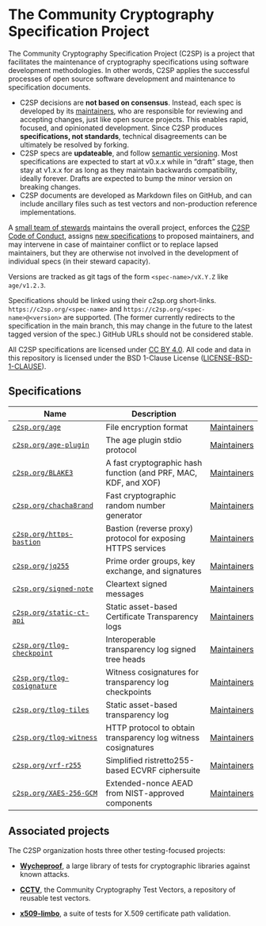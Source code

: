 # The Community Cryptography Specification Project

The Community Cryptography Specification Project (C2SP) is a project that
facilitates the maintenance of cryptography specifications using software
development methodologies. In other words, C2SP applies the successful processes
of open source software development and maintenance to specification documents.

* C2SP decisions are **not based on consensus**. Instead, each spec is developed
  by its [maintainers], who are responsible for reviewing and accepting changes,
  just like open source projects. This enables rapid, focused, and opinionated
  development. Since C2SP produces **specifications, not standards**, technical
  disagreements can be ultimately be resolved by forking.
* C2SP specs are **updateable**, and follow [semantic versioning]. Most
  specifications are expected to start at v0.x.x while in “draft” stage, then
  stay at v1.x.x for as long as they maintain backwards compatibility, ideally
  forever. Drafts are expected to bump the minor version on breaking changes.
* C2SP documents are developed as Markdown files on GitHub, and can include
  ancillary files such as test vectors and non-production reference
  implementations.

A [small team of stewards] maintains the overall project, enforces the [C2SP
Code of Conduct], assigns [new specifications] to proposed maintainers, and may
intervene in case of maintainer conflict or to replace lapsed maintainers, but
they are otherwise not involved in the development of individual specs (in their
steward capacity).

Versions are tracked as git tags of the form `<spec-name>/vX.Y.Z` like
`age/v1.2.3`.

Specifications should be linked using their c2sp.org short-links.
`https://c2sp.org/<spec-name>` and `https://c2sp.org/<spec-name>@<version>` are
supported. (The former currently redirects to the specification in the main
branch, this may change in the future to the latest tagged version of the spec.)
GitHub URLs should not be considered stable.

All C2SP specifications are licensed under [CC BY
4.0](https://creativecommons.org/licenses/by/4.0/). All code and data in this
repository is licensed under the BSD 1-Clause License ([LICENSE-BSD-1-CLAUSE]).

[maintainers]: https://github.com/orgs/C2SP/teams/maintainers
[semantic versioning]: https://semver.org/
[small team of stewards]: https://github.com/orgs/C2SP/teams/stewards
[C2SP Code of Conduct]: CODE_OF_CONDUCT.md
[new specifications]: CONTRIBUTING.md#new-specifications
[LICENSE-BSD-1-CLAUSE]: LICENSE-BSD-1-CLAUSE

## Specifications

| Name | Description |  |
| --- | --- | --- |
| [`c2sp.org/age`](https://c2sp.org/age) | File encryption format | [Maintainers](https://github.com/orgs/C2SP/teams/age) |
| [`c2sp.org/age-plugin`](https://c2sp.org/age-plugin) | The age plugin stdio protocol | [Maintainers](https://github.com/orgs/C2SP/teams/age-plugin) |
| [`c2sp.org/BLAKE3`](https://c2sp.org/BLAKE3) | A fast cryptographic hash function (and PRF, MAC, KDF, and XOF) | [Maintainers](https://github.com/orgs/C2SP/teams/BLAKE3) |
| [`c2sp.org/chacha8rand`](https://c2sp.org/chacha8rand) | Fast cryptographic random number generator | [Maintainers](https://github.com/orgs/C2SP/teams/chacha8rand) |
| [`c2sp.org/https-bastion`](https://c2sp.org/https-bastion) | Bastion (reverse proxy) protocol for exposing HTTPS services | [Maintainers](https://github.com/orgs/C2SP/teams/https-bastion) |
| [`c2sp.org/jq255`](https://c2sp.org/jq255) | Prime order groups, key exchange, and signatures | [Maintainers](https://github.com/orgs/C2SP/teams/jq255) |
| [`c2sp.org/signed-note`](https://c2sp.org/signed-note) | Cleartext signed messages | [Maintainers](https://github.com/orgs/C2SP/teams/signed-note) |
| [`c2sp.org/static-ct-api`](https://c2sp.org/static-ct-api) | Static asset-based Certificate Transparency logs | [Maintainers](https://github.com/orgs/C2SP/teams/static-ct-api) |
| [`c2sp.org/tlog-checkpoint`](https://c2sp.org/tlog-checkpoint) | Interoperable transparency log signed tree heads | [Maintainers](https://github.com/orgs/C2SP/teams/tlog-checkpoint) |
| [`c2sp.org/tlog-cosignature`](https://c2sp.org/tlog-cosignature) | Witness cosignatures for transparency log checkpoints | [Maintainers](https://github.com/orgs/C2SP/teams/tlog-cosignature) |
| [`c2sp.org/tlog-tiles`](https://c2sp.org/tlog-tiles) | Static asset-based transparency log | [Maintainers](https://github.com/orgs/C2SP/teams/tlog-tiles) |
| [`c2sp.org/tlog-witness`](https://c2sp.org/tlog-witness) | HTTP protocol to obtain transparency log witness cosignatures | [Maintainers](https://github.com/orgs/C2SP/teams/tlog-witness) |
| [`c2sp.org/vrf-r255`](https://c2sp.org/vrf-r255) | Simplified ristretto255-based ECVRF ciphersuite | [Maintainers](https://github.com/orgs/C2SP/teams/vrf-r255) |
| [`c2sp.org/XAES-256-GCM`](https://c2sp.org/XAES-256-GCM) | Extended-nonce AEAD from NIST-approved components | [Maintainers](https://github.com/orgs/C2SP/teams/XAES-256-GCM) |

## Associated projects

The C2SP organization hosts three other testing-focused projects:

* [**Wycheproof**](https://github.com/C2SP/wycheproof), a large library of tests
  for cryptographic libraries against known attacks.

* [**CCTV**](https://github.com/C2SP/CCTV), the Community Cryptography Test
  Vectors, a repository of reusable test vectors.

* [**x509-limbo**](https://github.com/C2SP/x509-limbo), a suite of tests for
  X.509 certificate path validation.
